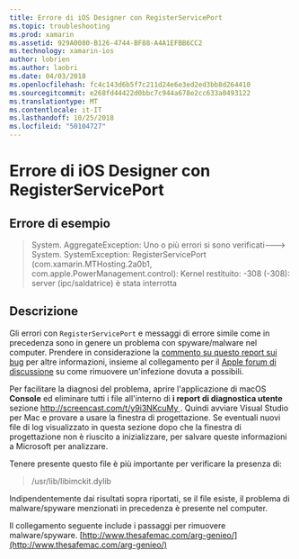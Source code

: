 ```yaml
---
title: Errore di iOS Designer con RegisterServicePort
ms.topic: troubleshooting
ms.prod: xamarin
ms.assetid: 929A0080-B126-4744-BF88-A4A1EFBB6CC2
ms.technology: xamarin-ios
author: lobrien
ms.author: laobri
ms.date: 04/03/2018
ms.openlocfilehash: fc4c143d6b5f7c211d24e6e3ed2ed3bb8d264410
ms.sourcegitcommit: e268fd44422d0bbc7c944a678e2cc633a0493122
ms.translationtype: MT
ms.contentlocale: it-IT
ms.lasthandoff: 10/25/2018
ms.locfileid: "50104727"
---
```

# <a name="ios-designer-error-with-registerserviceport"></a>Errore di iOS Designer con RegisterServicePort

## <a name="sample-error"></a>Errore di esempio
> System. AggregateException: Uno o più errori si sono verificati---> System. SystemException: RegisterServicePort (com.xamarin.MTHosting.2a0b1, com.apple.PowerManagement.control): Kernel restituito: -308 (-308): server (ipc/saldatrice) è stata interrotta

## <a name="explanation"></a>Descrizione
Gli errori con `RegisterServicePort` e messaggi di errore simile come in precedenza sono in genere un problema con spyware/malware nel computer. Prendere in considerazione la [commento su questo report sui bug](https://bugzilla.xamarin.com/show_bug.cgi?id=21907#c4) per altre informazioni, insieme al collegamento per il [Apple forum di discussione](https://discussions.apple.com/thread/5596008) su come rimuovere un'infezione dovuta a possibili. 

Per facilitare la diagnosi del problema, aprire l'applicazione di macOS **Console** ed eliminare tutti i file all'interno di **i report di diagnostica utente** sezione [ http://screencast.com/t/y9i3NKcuMy ](http://screencast.com/t/y9i3NKcuMy). Quindi avviare Visual Studio per Mac e provare a usare la finestra di progettazione. Se eventuali nuovi file di log visualizzato in questa sezione dopo che la finestra di progettazione non è riuscito a inizializzare, per salvare queste informazioni a Microsoft per analizzare.  

Tenere presente questo file è più importante per verificare la presenza di: 
> /usr/lib/libimckit.dylib

Indipendentemente dai risultati sopra riportati, se il file esiste, il problema di malware/spyware menzionati in precedenza è presente nel computer.  

Il collegamento seguente include i passaggi per rimuovere malware/spyware. [http://www.thesafemac.com/arg-genieo/](http://www.thesafemac.com/arg-genieo/)  

